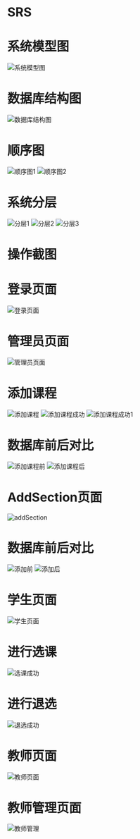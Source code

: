 ﻿# SRS
系统模型图
=======
>
![系统模型图](/images/系统模型图.png)

数据库结构图
=======
>
![数据库结构图](/images/数据库结构图.jpg)

顺序图
=======
>
![顺序图1](/images/顺序图1.jpg)
![顺序图2](/images/顺序图2.jpg)

系统分层
=======
>
![分层1](/images/分层1.jpg)
![分层2](/images/分层2.jpg)
![分层3](/images/分层3.jpg)

操作截图
=======
>
登录页面
=======
>
![登录页面](/images/登录页面.jpg)

管理员页面
=======
>
![管理员页面](/images/管理员页面.jpg)

添加课程
=======
>
![添加课程](/images/添加课程.jpg)
![添加课程成功](/images/添加课程成功.jpg)
![添加课程成功1](/images/添加课程成功1.jpg)

数据库前后对比
=======
>
![添加课程前](/images/添加课程前.jpg)
![添加课程后](/images/添加课程后.jpg)

AddSection页面
=======
>
![addSection](/images/addSection.jpg)

数据库前后对比
=======
>
![添加前](/images/添加前.jpg)
![添加后](/images/添加后.jpg)

学生页面
=======
>
![学生页面](/images/学生页面.jpg)

进行选课
=======
>
![选课成功](/images/选课成功.jpg)

进行退选
=======
>
![退选成功](/images/退选成功.jpg)

教师页面
=======
>
![教师页面](/images/教师页面.jpg)

教师管理页面
=======
>
![教师管理](/images/教师管理.jpg)
